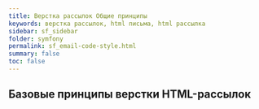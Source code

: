 ```yaml
---
title: Верстка рассылок Общие принципы
keywords: верстка рассылок, html письма, html рассылка
sidebar: sf_sidebar
folder: symfony
permalink: sf_email-code-style.html
summary: false
toc: false
---
```


## Базовые принципы верстки HTML-рассылок

